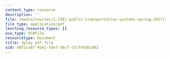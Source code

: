 ```yaml
---
content_type: resource
description: ''
file: /media/courses/1-258j-public-transportation-systems-spring-2017/d0f1ca8f9a927de756c7c5cf45dbc062_mp7Nz8CUPBM.pdf
file_type: application/pdf
learning_resource_types: []
ocw_type: OCWFile
resourcetype: Document
title: 3play pdf file
uid: d0f1ca8f-9a92-7de7-56c7-c5cf45dbc062
---
```

